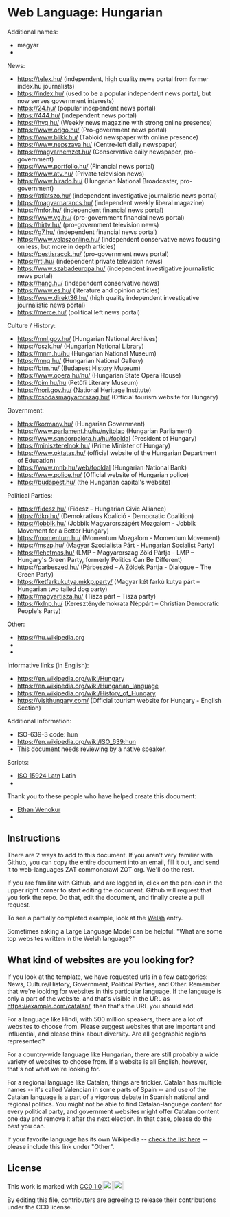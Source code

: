 # Web Language: Hungarian

Additional names:
- magyar
- 

News:
- https://telex.hu/ (independent, high quality news portal from former index.hu journalists)
- https://index.hu/ (used to be a popular independent news portal, but now serves government interests)
- https://24.hu/ (popular independent news portal)
- https://444.hu/ (independent news portal)
- https://hvg.hu/ (Weekly news magazine with strong online presence)
- https://www.origo.hu/ (Pro-government news portal)
- https://www.blikk.hu/ (Tabloid newspaper with online presence)
- https://www.nepszava.hu/ (Centre-left daily newspaper)
- https://magyarnemzet.hu/ (Conservative daily newspaper, pro-government)
- https://www.portfolio.hu/ (Financial news portal)
- https://www.atv.hu/ (Private television news)
- https://www.hirado.hu/ (Hungarian National Broadcaster, pro-government)
- https://atlatszo.hu/ (independent investigative journalistic news portal)
- https://magyarnarancs.hu/ (independent weekly liberal magazine)
- https://mfor.hu/ (independent financial news portal)
- https://www.vg.hu/ (pro-government financial news portal)
- https://hirtv.hu/ (pro-government television news)
- https://g7.hu/ (independent financial news portal)
- https://www.valaszonline.hu/ (independent conservative news focusing on less, but more in depth articles)
- https://pestisracok.hu/ (pro-government news portal)
- https://rtl.hu/ (independent private television news)
- https://www.szabadeuropa.hu/ (independent investigative journalistic news portal)
- https://hang.hu/ (independent conservative news)
- https://www.es.hu/ (literature and opinion articles)
- https://www.direkt36.hu/ (high quality independent investigative journalistic news portal)
- https://merce.hu/ (political left news portal)

Culture / History:
- https://mnl.gov.hu/ (Hungarian National Archives)
- https://oszk.hu/ (Hungarian National Library)
- https://mnm.hu/hu (Hungarian National Museum)
- https://mng.hu/ (Hungarian National Gallery)
- https://btm.hu/ (Budapest History Museum)
- https://www.opera.hu/hu/ (Hungarian State Opera House)
- https://pim.hu/hu (Petőfi Literary Museum)
- https://nori.gov.hu/ (National Heritage Institute)
- https://csodasmagyarorszag.hu/ (Official tourism website for Hungary)

Government:
- https://kormany.hu/ (Hungarian Government)
- https://www.parlament.hu/hu/nyitolap (Hungarian Parliament)
- https://www.sandorpalota.hu/hu/fooldal (President of Hungary)
- https://miniszterelnok.hu/ (Prime Minister of Hungary)
- https://www.oktatas.hu/ (official website of the Hungarian Department of Education)
- https://www.mnb.hu/web/fooldal (Hungarian National Bank)
- https://www.police.hu/ (Official website of Hungarian police)
- https://budapest.hu/ (the Hungarian capital's website)

Political Parties:
- https://fidesz.hu/ (Fidesz – Hungarian Civic Alliance)
- https://dkp.hu/ (Demokratikus Koalíció - Democratic Coalition)
- https://jobbik.hu/ (Jobbik Magyarországért Mozgalom - Jobbik Movement for a Better Hungary)
- https://momentum.hu/ (Momentum Mozgalom - Momentum Movement)
- https://mszp.hu/ (Magyar Szocialista Párt - Hungarian Socialist Party)
- https://lehetmas.hu/ (LMP – Magyarország Zöld Pártja - LMP – Hungary's Green Party, formerly Politics Can Be Different)
- https://parbeszed.hu/ (Párbeszéd – A Zöldek Pártja - Dialogue – The Green Party)
- https://ketfarkukutya.mkkp.party/ (Magyar két farkú kutya párt – Hungarian two tailed dog party)
- https://magyartisza.hu/ (Tisza párt – Tisza party)
- https://kdnp.hu/ (Kereszténydemokrata Néppárt – Christian Democratic People's Party)

Other:
- https://hu.wikipedia.org
- 
- 

Informative links (in English):
- https://en.wikipedia.org/wiki/Hungary
- https://en.wikipedia.org/wiki/Hungarian_language
- https://en.wikipedia.org/wiki/History_of_Hungary
- https://visithungary.com/ (Official tourism website for Hungary - English Section)

Additional Information:
- ISO-639-3 code: hun
- https://en.wikipedia.org/wiki/ISO_639:hun
- This document needs reviewing by a native speaker.


Scripts:
- <a href="https://en.wikipedia.org/wiki/ISO_15924">ISO 15924 Latn</a> Latin
- 

Thank you to these people who have helped create this document:
- [Ethan Wenokur](https://github.com/e-Winnie)
- 

## Instructions

There are 2 ways to add to this document. If you aren't very familiar
with Github, you can copy the entire document into an email, fill it
out, and send it to web-languages ZAT commoncrawl ZOT org. We'll do the rest.

If you are familiar with Github, and are logged in, click on the pen
icon in the upper right corner to start editing the document.
Github will request that you fork the repo. Do that, edit the
document, and finally create a pull request.

To see a partially completed example, look at the
[Welsh](../living/welsh.md) entry.

Sometimes asking a Large Language Model can be helpful: "What are some
top websites written in the Welsh language?"

## What kind of websites are you looking for?

If you look at the template, we have requested urls in a few
categories: News, Culture/History, Government, Political Parties, and
Other. Remember that we're looking for websites in this particular
language. If the language is only a part of the website, and that's
visible in the URL as https://example.com/catalan/, then that's the
URL you should add.

For a language like Hindi, with 500 million speakers, there are a lot
of websites to choose from. Please suggest websites that are important
and influential, and please think about diversity. Are all geographic
regions represented?

For a country-wide language like Hungarian, there are still probably a
wide variety of websites to choose from. If a website is all English,
however, that's not what we're looking for.

For a regional language like Catalan, things are trickier. Catalan has
multiple names -- it's called Valencian in some parts of Spain -- and
use of the Catalan language is a part of a vigorous debate in Spanish
national and regional politics. You might not be able to find
Catalan-language content for every political party, and government
websites might offer Catalan content one day and remove it after
the next election. In that case, please do the best you can.

If your favorite language has its own Wikipedia -- [check the list here](https://en.wikipedia.org/wiki/List_of_Wikipedias) --
please include this link under "Other".

## License

<p xmlns:cc="http://creativecommons.org/ns#" >This work is marked with <a href="https://creativecommons.org/publicdomain/zero/1.0/?ref=chooser-v1" target="_blank" rel="license noopener noreferrer" style="display:inline-block;">CC0 1.0<img style="height:22px!important;margin-left:3px;vertical-align:text-bottom;" src="https://mirrors.creativecommons.org/presskit/icons/cc.svg?ref=chooser-v1" alt=""><img style="height:22px!important;margin-left:3px;vertical-align:text-bottom;" src="https://mirrors.creativecommons.org/presskit/icons/zero.svg?ref=chooser-v1" alt=""></a></p>

By editing this file, contributers are agreeing to release their contributions under the CC0 license.
